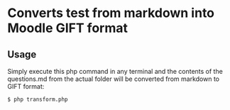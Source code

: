 # Converts test from markdown into Moodle GIFT format

## Usage
Simply execute this php command in any terminal and the contents of the questions.md from the actual folder will be converted from markdown to GIFT format:

    $ php transform.php